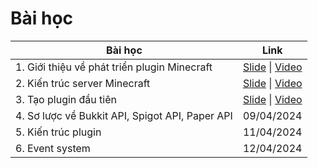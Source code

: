 # Bài học

| Bài học                                         | Link                                                                                                                                                  |
|-------------------------------------------------|-------------------------------------------------------------------------------------------------------------------------------------------------------|
| 1. Giới thiệu về phát triển plugin Minecraft    | [Slide](https://docs.google.com/presentation/d/1yl-NGmWzHoO5qjXhUhtatj1ppSip5nzpqu_b33RWoeU/) \| [Video](https://www.youtube.com/watch?v=_xoZE8XHAkg) |
| 2. Kiến trúc server Minecraft                   | [Slide](https://docs.google.com/presentation/d/1uAf93TPoiDrq5EyIHXrYid_KILKzDCSLqIHnNKNO86k/) \| [Video](https://www.youtube.com/watch?v=XSTnmKo7n58) |
| 3. Tạo plugin đầu tiên                          | [Slide](https://docs.google.com/presentation/d/1QO5yC17fS70jDx9Qi1kUSAMEJFHB1NBXcVl_l_Ened4/) \| [Video](https://www.youtube.com/watch?v=qt4bUqV7_AM) |
| 4. Sơ lược về Bukkit API, Spigot API, Paper API | 09/04/2024                                                                                                                                            |
| 5. Kiến trúc plugin                             | 11/04/2024                                                                                                                                            |
| 6. Event system                                 | 12/04/2024                                                                                                                                            |